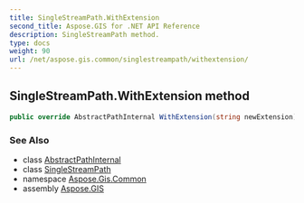 ```yaml
---
title: SingleStreamPath.WithExtension
second_title: Aspose.GIS for .NET API Reference
description: SingleStreamPath method. 
type: docs
weight: 90
url: /net/aspose.gis.common/singlestreampath/withextension/
---
```

## SingleStreamPath.WithExtension method

```csharp
public override AbstractPathInternal WithExtension(string newExtension)
```

### See Also

* class [AbstractPathInternal](../../abstractpathinternal/)
* class [SingleStreamPath](../)
* namespace [Aspose.Gis.Common](../../singlestreampath/)
* assembly [Aspose.GIS](../../../)


